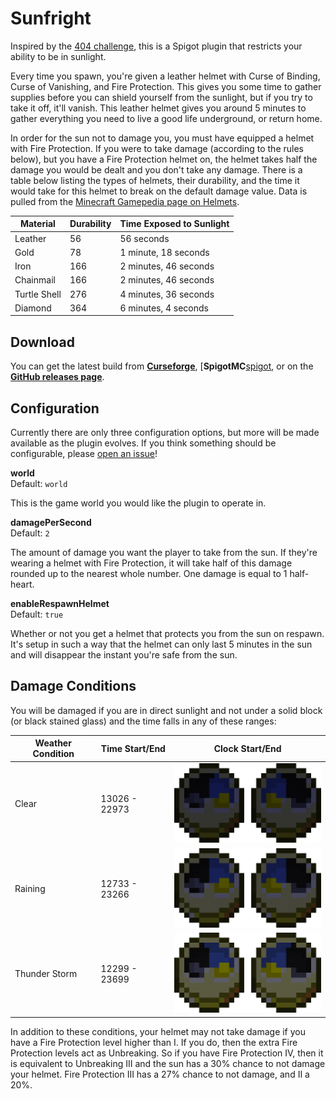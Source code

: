 # Sunfright
Inspired by the [404 challenge][404], this is a Spigot plugin that restricts
your ability to be in sunlight.

[404]: https://www.minecraftforum.net/forums/minecraft-java-edition/seeds/298932-ironman-challenge-series-404

Every time you spawn, you're given a leather helmet with Curse of Binding,
Curse of Vanishing, and Fire Protection. This gives you some time to gather
supplies before you can shield yourself from the sunlight, but if you try to
take it off, it'll vanish. This leather helmet gives you around 5 minutes to
gather everything you need to live a good life underground, or return home.

In order for the sun not to damage you, you must have equipped a helmet with
Fire Protection. If you were to take damage (according to the rules below), but
you have a Fire Protection helmet on, the helmet takes half the damage you would
be dealt and you don't take any damage. There is a table below listing the
types of helmets, their durability, and the time it would take for this helmet
to break on the default damage value. Data is pulled from the
[Minecraft Gamepedia page on Helmets][mcwiki-helmets].

| Material     | Durability | Time Exposed to Sunlight  |
| ------------ | ---------- | ------------------------- |
| Leather      | 56         | 56 seconds                |
| Gold         | 78         | 1 minute, 18 seconds      |
| Iron         | 166        | 2 minutes, 46 seconds     |
| Chainmail    | 166        | 2 minutes, 46 seconds     |
| Turtle Shell | 276        | 4 minutes, 36 seconds     |
| Diamond      | 364        | 6 minutes, 4 seconds      |

[mcwiki-helmets]: https://minecraft.gamepedia.com/Helmet#Durability

## Download
You can get the latest build from [**Curseforge**][curseforge], [**SpigotMC**[spigot], or on the
[**GitHub releases page**][github-releases].

[curseforge]: https://www.curseforge.com/minecraft/bukkit-plugins/sunfright
[spigot]: https://www.spigotmc.org/resources/sunfright.86454
[github-releases]: https://github.com/genuinebyte/sunfright/releases

## Configuration
Currently there are only three configuration options, but more will be made
available as the plugin evolves. If you think something should be configurable,
please [open an issue][issue-tracker]!

[issue-tracker]: https://github.com/genuinebyte/sunfright/issues

**world**  
Default: `world`

This is the game world you would like the plugin to operate in.

**damagePerSecond**  
Default: `2`

The amount of damage you want the player to take from the sun. If they're
wearing a helmet with Fire Protection, it will take half of this damage rounded
up to the nearest whole number. One damage is equal to 1 half-heart.

**enableRespawnHelmet**  
Default: `true`

Whether or not you get a helmet that protects you from the sun on respawn. It's
setup in such a way that the helmet can only last 5 minutes in the sun and will
disappear the instant you're safe from the sun.

## Damage Conditions
You will be damaged if you are in direct sunlight and not under a solid block
(or black stained glass) and the time falls in any of these ranges:

| Weather Condition | Time Start/End | Clock Start/End |
| ----------------- | -------------- | --------------- |
| Clear             | 13026 - 22973  | ![](docs/clear_safe.png) |
| Raining           | 12733 - 23266  | ![](docs/stormy_safe.png) |
| Thunder Storm     | 12299 - 23699  | ![](docs/thunder_safe.png) |

In addition to these conditions, your helmet may not take damage if you have
a Fire Protection level higher than I. If you do, then the extra Fire Protection
levels act as Unbreaking. So if you have Fire Protection IV, then it is
equivalent to Unbreaking III and the sun has a 30% chance to not damage your
helmet. Fire Protection III has a 27% chance to not damage, and II a 20%.